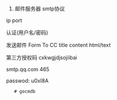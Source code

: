 1. 邮件服务器 smtp协议

ip port

认证(用户名/密码)

发送邮件
Form
To
CC
title
content html/text


第三方授权码
cxkwgjdjsojiibai


smtp.qq.com 465

passwod: u0xI8A
























   
   
   
   
    
       # gocmdb
